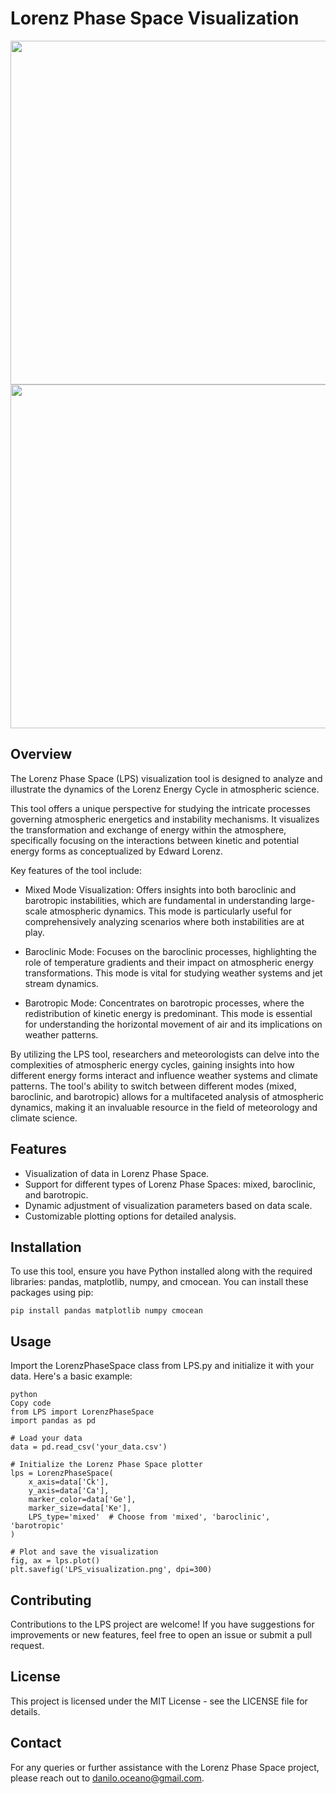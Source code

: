 # Lorenz Phase Space Visualization

<img src="https://github.com/daniloceano/lorenz_phase_space/assets/56005607/862e0916-4960-4658-b7eb-91f7ad57fe9f" width="550">
<img src="https://github.com/daniloceano/lorenz_phase_space/assets/56005607/6c516d59-e534-41b2-82f9-70a3ca77b320" width="550">


## Overview

The Lorenz Phase Space (LPS) visualization tool is designed to analyze and illustrate the dynamics of the Lorenz Energy Cycle in atmospheric science.

This tool offers a unique perspective for studying the intricate processes governing atmospheric energetics and instability mechanisms.
It visualizes the transformation and exchange of energy within the atmosphere, specifically focusing on the interactions between kinetic and potential energy forms as conceptualized by Edward Lorenz.

Key features of the tool include:

- Mixed Mode Visualization: Offers insights into both baroclinic and barotropic instabilities, which are fundamental in understanding large-scale atmospheric dynamics. 
This mode is particularly useful for comprehensively analyzing scenarios where both instabilities are at play.

- Baroclinic Mode: Focuses on the baroclinic processes, highlighting the role of temperature gradients and their impact on atmospheric energy transformations.
This mode is vital for studying weather systems and jet stream dynamics.

- Barotropic Mode: Concentrates on barotropic processes, where the redistribution of kinetic energy is predominant. 
This mode is essential for understanding the horizontal movement of air and its implications on weather patterns.


By utilizing the LPS tool, researchers and meteorologists can delve into the complexities of atmospheric energy cycles, gaining insights into how different energy forms interact and influence weather systems and climate patterns. 
The tool's ability to switch between different modes (mixed, baroclinic, and barotropic) allows for a multifaceted analysis of atmospheric dynamics, making it an invaluable resource in the field of meteorology and climate science.

## Features

- Visualization of data in Lorenz Phase Space.
- Support for different types of Lorenz Phase Spaces: mixed, baroclinic, and barotropic.
- Dynamic adjustment of visualization parameters based on data scale.
- Customizable plotting options for detailed analysis.

## Installation

To use this tool, ensure you have Python installed along with the required libraries: pandas, matplotlib, numpy, and cmocean. You can install these packages using pip:


```pip install pandas matplotlib numpy cmocean```

## Usage

Import the LorenzPhaseSpace class from LPS.py and initialize it with your data. Here's a basic example:

```
python
Copy code
from LPS import LorenzPhaseSpace
import pandas as pd

# Load your data
data = pd.read_csv('your_data.csv')

# Initialize the Lorenz Phase Space plotter
lps = LorenzPhaseSpace(
    x_axis=data['Ck'],
    y_axis=data['Ca'],
    marker_color=data['Ge'],
    marker_size=data['Ke'],
    LPS_type='mixed'  # Choose from 'mixed', 'baroclinic', 'barotropic'
)

# Plot and save the visualization
fig, ax = lps.plot()
plt.savefig('LPS_visualization.png', dpi=300)
```


## Contributing

Contributions to the LPS project are welcome! If you have suggestions for improvements or new features, feel free to open an issue or submit a pull request.

## License

This project is licensed under the MIT License - see the LICENSE file for details.

## Contact

For any queries or further assistance with the Lorenz Phase Space project, please reach out to danilo.oceano@gmail.com.
